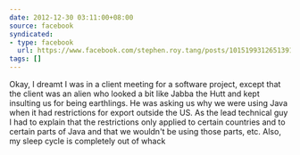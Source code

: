 ```yaml
---
date: 2012-12-30 03:11:00+08:00
source: facebook
syndicated:
- type: facebook
  url: https://www.facebook.com/stephen.roy.tang/posts/10151993126513912
tags: []
---
```


Okay, I dreamt I was in a client meeting for a software project, except that the client was an alien who looked a bit like Jabba the Hutt and kept insulting us for being earthlings. He was asking us why we were using Java when it had restrictions for export outside the US. As the lead technical guy I had to explain that the restrictions only applied to certain countries and to certain parts of Java and that we wouldn't be using those parts, etc.   Also, my sleep cycle is completely out of whack